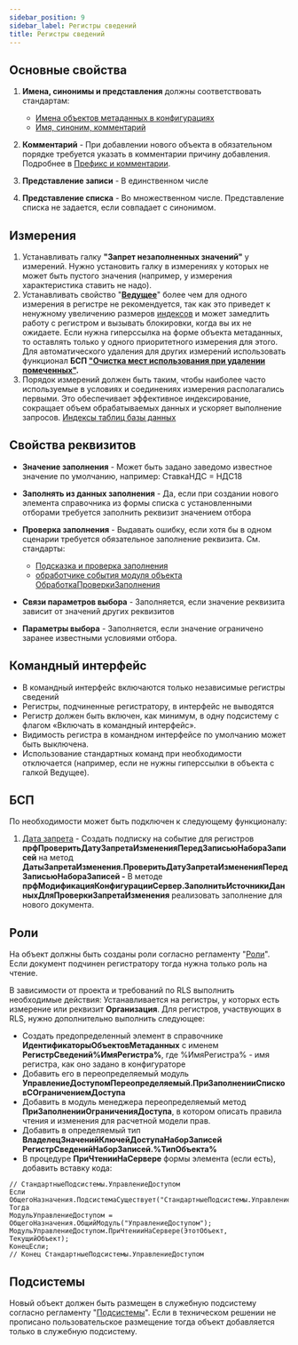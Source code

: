 ```yaml
---
sidebar_position: 9
sidebar_label: Регистры сведений
title: Регистры сведений
---
```


## Основные свойства

1. **Имена, синонимы и представления** должны соответствовать стандартам:

   * [Имена объектов метаданных в конфигурациях](https://its.1c.ru/db/v8std/content/550/hdoc)
   * [Имя, синоним, комментарий](https://its.1c.ru/db/v8std/content/474/hdoc)

2. **Комментарий** - При добавлении нового объекта в обязательном порядке требуется указать в комментарии причину добавления. Подробнее в [Префикс и комментарии](../prefix_comments.md).

3. **Представление записи** - В единственном числе

4. **Представление списка** - Во множественном числе. Представление списка не задается, если совпадает с синонимом.

## Измерения

1. Устанавливать галку **"Запрет незаполненных значений"** у измерений. Нужно установить галку в измерениях у которых не может быть пустого значения (например, у измерения характеристика ставить не надо).
2. Устанавливать свойство "**[Ведущее](https://its.1c.ru/db/pubdevguide83/content/160/hdoc)**" более чем для одного измерения в регистре не рекомендуется, так как это приведет к ненужному увеличению размеров [индексов](https://its.1c.ru/db/metod8dev/content/1590/hdoc) и может замедлить работу с регистром и вызывать блокировки, когда вы их не ожидаете. Если нужна гиперссылка на форме объекта метаданных, то оставлять только у одного приоритетного измерения для этого. Для автоматического удаления для других измерений использовать функционал **БСП ["Очистка мест использования при удалении помеченных"](https://its.1c.ru/db/bsp319doc#content:4:hdoc:issogl3_%D0%BE%D1%87%D0%B8%D1%81%D1%82%D0%BA%D0%B0_%D0%BC%D0%B5%D1%81%D1%82_%D0%B8%D1%81%D0%BF%D0%BE%D0%BB%D1%8C%D0%B7%D0%BE%D0%B2%D0%B0%D0%BD%D0%B8%D1%8F_%D0%BF%D1%80%D0%B8_%D1%83%D0%B4%D0%B0%D0%BB%D0%B5%D0%BD%D0%B8%D0%B8_%D0%BF%D0%BE%D0%BC%D0%B5%D1%87%D0%B5%D0%BD%D0%BD%D1%8B%D1%85).**
3. Порядок измерений должен быть таким, чтобы наиболее часто используемые в условиях и соединениях измерения располагались первыми. Это обеспечивает эффективное индексирование, сокращает объем обрабатываемых данных и ускоряет выполнение запросов. [Индексы таблиц базы данных](https://its.1c.ru/db/metod8dev/content/1590/hdoc)

## Свойства реквизитов

* **Значение заполнения** - Может быть задано заведомо известное значение по умолчанию, например: СтавкаНДС = НДС18
* **Заполнять из данных заполнения** - Да, если при создании нового элемента справочника из формы списка с установленными отборами требуется заполнить реквизит значением отбора
* **Проверка заполнения** - Выдавать ошибку, если хотя бы в одном сценарии требуется обязательное заполнение реквизита. См. стандарты:

  * [Подсказка и проверка заполнения](https://its.1c.ru/db/v8std/content/478/hdoc)
  * [обработчике события модуля объекта ОбработкаПроверкиЗаполнения](https://its.1c.ru/db/v8std#content:463:hdoc)

* **Связи параметров выбора** - Заполняется, если значение реквизита зависит от значений других реквизитов
* **Параметры выбора** - Заполняется, если значение ограничено заранее известными условиями отбора.

## Командный интерфейс

* В командный интерфейс включаются только независимые регистры сведений
* Регистры, подчиненные регистратору, в интерфейс не выводятся
* Регистр должен быть включен, как минимум, в одну подсистему с флагом «Включать в командный интерфейс».
* Видимость регистра в командном интерфейсе по умолчанию может быть выключена.
* Использование стандартных команд при необходимости отключается (например, если не нужны гиперссылки в объекта с галкой Ведущее).

## БСП

По необходимости может быть подключен к следующему функционалу:

1. [Дата запрета](https://its.1c.ru/db/bsp319doc#content:4:hdoc:issogl2_%D0%BD%D0%B0%D1%81%D1%82%D1%80%D0%BE%D0%B9%D0%BA%D0%B013)
\- Создать подписку на событие для регистров **прфПроверитьДатуЗапретаИзмененияПередЗаписьюНабораЗаписей** на метод **ДатыЗапретаИзменения.ПроверитьДатуЗапретаИзмененияПередЗаписьюНабораЗаписей
\-** В методе **прфМодификацияКонфигурацииСервер.ЗаполнитьИсточникиДанныхДляПроверкиЗапретаИзменения** реализовать заполнение для нового документа.

## Роли

На объект должны быть созданы роли согласно регламенту "[Роли](roles.md)". Если документ подчинен регистратору тогда нужна только роль на чтение.

В зависимости от проекта и требований по RLS выполнить необходимые действия:
Устанавливается на регистры, у которых есть измерение или реквизит **Организация**. Для регистров, участвующих в RLS, нужно дополнительно выполнить следующее:

* Создать предопределенный элемент в справочнике **ИдентификаторыОбъектовМетаданных** с именем **РегистрСведений%ИмяРегистра%**, где %ИмяРегистра% - имя регистра, как оно задано в конфигураторе
* Добавить его в переопределяемый модуль **УправлениеДоступомПереопределяемый.ПриЗаполненииСписковСОграничениемДоступа**
* Добавить в модуль менеджера переопределяемый метод **ПриЗаполненииОграниченияДоступа**, в котором описать правила чтения и изменения для расчетной модели прав.
* Добавить в определяемый тип **ВладелецЗначенийКлючейДоступаНаборЗаписей РегистрСведенийНаборЗаписей.%ТипОбъекта%**
* В процедуре **ПриЧтенииНаСервере** формы элемента (если есть), добавить вставку кода:

```bsl
// СтандартныеПодсистемы.УправлениеДоступом
Если ОбщегоНазначения.ПодсистемаСуществует("СтандартныеПодсистемы.УправлениеДоступом") Тогда
МодульУправлениеДоступом = ОбщегоНазначения.ОбщийМодуль("УправлениеДоступом");
МодульУправлениеДоступом.ПриЧтенииНаСервере(ЭтотОбъект, ТекущийОбъект);
КонецЕсли;
// Конец СтандартныеПодсистемы.УправлениеДоступом
```

## Подсистемы

Новый объект должен быть размещен в служебную подсистему согласно регламенту "[Подсистемы](subsystem.md)". Если в техническом решении не прописано пользовательское размещение тогда объект добавляется только в служебную подсистему.
